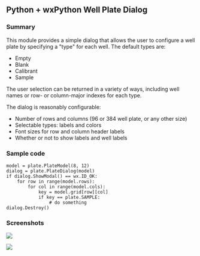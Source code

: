 Python + wxPython Well Plate Dialog
-----------------------------------

### Summary

This module provides a simple dialog that allows the user to configure a
well plate by specifying a "type" for each well. The default types are:

- Empty
- Blank
- Calibrant
- Sample

The user selection can be returned in a variety of ways, including well names
or row- or column-major indexes for each type.

The dialog is reasonably configurable:

- Number of rows and columns (96 or 384 well plate, or any other size)
- Selectable types: labels and colors
- Font sizes for row and column header labels
- Whether or not to show labels and well labels

### Sample code

    model = plate.PlateModel(8, 12)
    dialog = plate.PlateDialog(model)
    if dialog.ShowModal() == wx.ID_OK:
        for row in range(model.rows):
            for col in range(model.cols):
                key = model.grid[row][col]
                if key == plate.SAMPLE:
                    # do something
    dialog.Destroy()

### Screenshots

![](https://raw.github.com/fogleman/WellPlate/master/screenshot-mac.png)

![](https://raw.github.com/fogleman/WellPlate/master/screenshot-windows.png)
